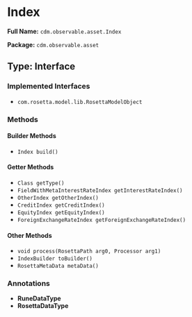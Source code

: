 # Index

**Full Name:** `cdm.observable.asset.Index`

**Package:** `cdm.observable.asset`

## Type: Interface

### Implemented Interfaces

- `com.rosetta.model.lib.RosettaModelObject`

### Methods

#### Builder Methods

- `Index build()`

#### Getter Methods

- `Class getType()`
- `FieldWithMetaInterestRateIndex getInterestRateIndex()`
- `OtherIndex getOtherIndex()`
- `CreditIndex getCreditIndex()`
- `EquityIndex getEquityIndex()`
- `ForeignExchangeRateIndex getForeignExchangeRateIndex()`

#### Other Methods

- `void process(RosettaPath arg0, Processor arg1)`
- `IndexBuilder toBuilder()`
- `RosettaMetaData metaData()`

### Annotations

- **RuneDataType**
- **RosettaDataType**

